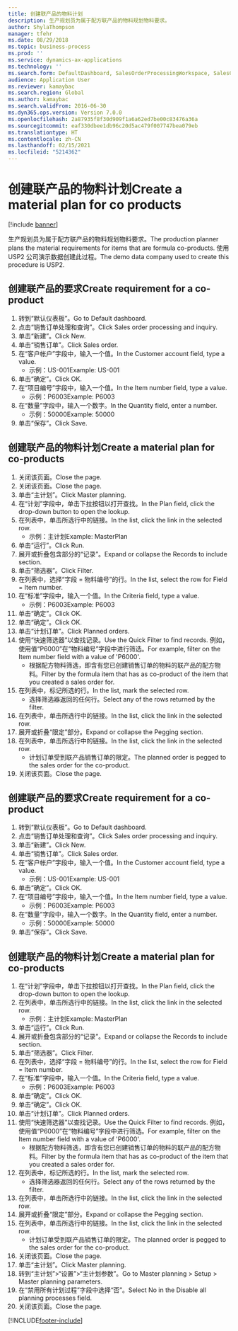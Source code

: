 ```yaml
---
title: 创建联产品的物料计划
description: 生产规划员为属于配方联产品的物料规划物料要求。
author: ShylaThompson
manager: tfehr
ms.date: 08/29/2018
ms.topic: business-process
ms.prod: ''
ms.service: dynamics-ax-applications
ms.technology: ''
ms.search.form: DefaultDashboard, SalesOrderProcessingWorkspace, SalesCreateOrder, SalesTable, ReqCreatePlanWorkspace, ReqTransPlanCard, SysQueryForm, ReqTransPo
audience: Application User
ms.reviewer: kamaybac
ms.search.region: Global
ms.author: kamaybac
ms.search.validFrom: 2016-06-30
ms.dyn365.ops.version: Version 7.0.0
ms.openlocfilehash: 2a87935f8f30d909f1a6a62ed7be00c83476a36a
ms.sourcegitcommit: eaf330dbee1db96c20d5ac479f007747bea079eb
ms.translationtype: HT
ms.contentlocale: zh-CN
ms.lasthandoff: 02/15/2021
ms.locfileid: "5214362"
---
```

# <a name="create-a-material-plan-for-co-products"></a><span data-ttu-id="493ca-103">创建联产品的物料计划</span><span class="sxs-lookup"><span data-stu-id="493ca-103">Create a material plan for co products</span></span>

[!include [banner](../../includes/banner.md)]

<span data-ttu-id="493ca-104">生产规划员为属于配方联产品的物料规划物料要求。</span><span class="sxs-lookup"><span data-stu-id="493ca-104">The production planner plans the material requirements for items that are formula co-products.</span></span> <span data-ttu-id="493ca-105">使用 USP2 公司演示数据创建此过程。</span><span class="sxs-lookup"><span data-stu-id="493ca-105">The demo data company used to create this procedure is USP2.</span></span>


## <a name="create-requirement-for-a-co-product"></a><span data-ttu-id="493ca-106">创建联产品的要求</span><span class="sxs-lookup"><span data-stu-id="493ca-106">Create requirement for a co-product</span></span>
1. <span data-ttu-id="493ca-107">转到“默认仪表板”。</span><span class="sxs-lookup"><span data-stu-id="493ca-107">Go to Default dashboard.</span></span>
2. <span data-ttu-id="493ca-108">点击“销售订单处理和查询”。</span><span class="sxs-lookup"><span data-stu-id="493ca-108">Click Sales order processing and inquiry.</span></span>
3. <span data-ttu-id="493ca-109">单击“新建”。</span><span class="sxs-lookup"><span data-stu-id="493ca-109">Click New.</span></span>
4. <span data-ttu-id="493ca-110">单击“销售订单”。</span><span class="sxs-lookup"><span data-stu-id="493ca-110">Click Sales order.</span></span>
5. <span data-ttu-id="493ca-111">在“客户帐户”字段中，输入一个值。</span><span class="sxs-lookup"><span data-stu-id="493ca-111">In the Customer account field, type a value.</span></span>
    * <span data-ttu-id="493ca-112">示例：US-001</span><span class="sxs-lookup"><span data-stu-id="493ca-112">Example: US-001</span></span>  
6. <span data-ttu-id="493ca-113">单击“确定”。</span><span class="sxs-lookup"><span data-stu-id="493ca-113">Click OK.</span></span>
7. <span data-ttu-id="493ca-114">在“项目编号”字段中，输入一个值。</span><span class="sxs-lookup"><span data-stu-id="493ca-114">In the Item number field, type a value.</span></span>
    * <span data-ttu-id="493ca-115">示例：P6003</span><span class="sxs-lookup"><span data-stu-id="493ca-115">Example: P6003</span></span>  
8. <span data-ttu-id="493ca-116">在“数量”字段中，输入一个数字。</span><span class="sxs-lookup"><span data-stu-id="493ca-116">In the Quantity field, enter a number.</span></span>
    * <span data-ttu-id="493ca-117">示例：50000</span><span class="sxs-lookup"><span data-stu-id="493ca-117">Example: 50000</span></span>  
9. <span data-ttu-id="493ca-118">单击“保存”。</span><span class="sxs-lookup"><span data-stu-id="493ca-118">Click Save.</span></span>

## <a name="create-a-material-plan-for-co-products"></a><span data-ttu-id="493ca-119">创建联产品的物料计划</span><span class="sxs-lookup"><span data-stu-id="493ca-119">Create a material plan for co-products</span></span>
1. <span data-ttu-id="493ca-120">关闭该页面。</span><span class="sxs-lookup"><span data-stu-id="493ca-120">Close the page.</span></span>
2. <span data-ttu-id="493ca-121">关闭该页面。</span><span class="sxs-lookup"><span data-stu-id="493ca-121">Close the page.</span></span>
3. <span data-ttu-id="493ca-122">单击“主计划”。</span><span class="sxs-lookup"><span data-stu-id="493ca-122">Click Master planning.</span></span>
4. <span data-ttu-id="493ca-123">在“计划”字段中，单击下拉按钮以打开查找。</span><span class="sxs-lookup"><span data-stu-id="493ca-123">In the Plan field, click the drop-down button to open the lookup.</span></span>
5. <span data-ttu-id="493ca-124">在列表中，单击所选行中的链接。</span><span class="sxs-lookup"><span data-stu-id="493ca-124">In the list, click the link in the selected row.</span></span>
    * <span data-ttu-id="493ca-125">示例：主计划</span><span class="sxs-lookup"><span data-stu-id="493ca-125">Example: MasterPlan</span></span>  
6. <span data-ttu-id="493ca-126">单击“运行”。</span><span class="sxs-lookup"><span data-stu-id="493ca-126">Click Run.</span></span>
7. <span data-ttu-id="493ca-127">展开或折叠包含部分的“记录”。</span><span class="sxs-lookup"><span data-stu-id="493ca-127">Expand or collapse the Records to include section.</span></span>
8. <span data-ttu-id="493ca-128">单击“筛选器”。</span><span class="sxs-lookup"><span data-stu-id="493ca-128">Click Filter.</span></span>
9. <span data-ttu-id="493ca-129">在列表中，选择“字段 = 物料编号”的行。</span><span class="sxs-lookup"><span data-stu-id="493ca-129">In the list, select the row for Field = Item number.</span></span>
10. <span data-ttu-id="493ca-130">在“标准”字段中，输入一个值。</span><span class="sxs-lookup"><span data-stu-id="493ca-130">In the Criteria field, type a value.</span></span>
    * <span data-ttu-id="493ca-131">示例：P6003</span><span class="sxs-lookup"><span data-stu-id="493ca-131">Example: P6003</span></span>  
11. <span data-ttu-id="493ca-132">单击“确定”。</span><span class="sxs-lookup"><span data-stu-id="493ca-132">Click OK.</span></span>
12. <span data-ttu-id="493ca-133">单击“确定”。</span><span class="sxs-lookup"><span data-stu-id="493ca-133">Click OK.</span></span>
13. <span data-ttu-id="493ca-134">单击“计划订单”。</span><span class="sxs-lookup"><span data-stu-id="493ca-134">Click Planned orders.</span></span>
14. <span data-ttu-id="493ca-135">使用“快速筛选器”以查找记录。</span><span class="sxs-lookup"><span data-stu-id="493ca-135">Use the Quick Filter to find records.</span></span> <span data-ttu-id="493ca-136">例如，使用值“P6000”在“物料编号”字段中进行筛选。</span><span class="sxs-lookup"><span data-stu-id="493ca-136">For example, filter on the Item number field with a value of 'P6000'.</span></span>
    * <span data-ttu-id="493ca-137">根据配方物料筛选，即含有您已创建销售订单的物料的联产品的配方物料。</span><span class="sxs-lookup"><span data-stu-id="493ca-137">Filter by the formula item that has as co-product of the item that you created a sales order for.</span></span>  
15. <span data-ttu-id="493ca-138">在列表中，标记所选的行。</span><span class="sxs-lookup"><span data-stu-id="493ca-138">In the list, mark the selected row.</span></span>
    * <span data-ttu-id="493ca-139">选择筛选器返回的任何行。</span><span class="sxs-lookup"><span data-stu-id="493ca-139">Select any of the rows returned by the filter.</span></span>  
16. <span data-ttu-id="493ca-140">在列表中，单击所选行中的链接。</span><span class="sxs-lookup"><span data-stu-id="493ca-140">In the list, click the link in the selected row.</span></span>
17. <span data-ttu-id="493ca-141">展开或折叠“限定”部分。</span><span class="sxs-lookup"><span data-stu-id="493ca-141">Expand or collapse the Pegging section.</span></span>
18. <span data-ttu-id="493ca-142">在列表中，单击所选行中的链接。</span><span class="sxs-lookup"><span data-stu-id="493ca-142">In the list, click the link in the selected row.</span></span>
    * <span data-ttu-id="493ca-143">计划订单受到联产品销售订单的限定。</span><span class="sxs-lookup"><span data-stu-id="493ca-143">The planned order is pegged to the sales order for the co-product.</span></span>  
19. <span data-ttu-id="493ca-144">关闭该页面。</span><span class="sxs-lookup"><span data-stu-id="493ca-144">Close the page.</span></span>

## <a name="create-requirement-for-a-co-product"></a><span data-ttu-id="493ca-145">创建联产品的要求</span><span class="sxs-lookup"><span data-stu-id="493ca-145">Create requirement for a co-product</span></span>
1. <span data-ttu-id="493ca-146">转到“默认仪表板”。</span><span class="sxs-lookup"><span data-stu-id="493ca-146">Go to Default dashboard.</span></span>
2. <span data-ttu-id="493ca-147">点击“销售订单处理和查询”。</span><span class="sxs-lookup"><span data-stu-id="493ca-147">Click Sales order processing and inquiry.</span></span>
3. <span data-ttu-id="493ca-148">单击“新建”。</span><span class="sxs-lookup"><span data-stu-id="493ca-148">Click New.</span></span>
4. <span data-ttu-id="493ca-149">单击“销售订单”。</span><span class="sxs-lookup"><span data-stu-id="493ca-149">Click Sales order.</span></span>
5. <span data-ttu-id="493ca-150">在“客户帐户”字段中，输入一个值。</span><span class="sxs-lookup"><span data-stu-id="493ca-150">In the Customer account field, type a value.</span></span>
    * <span data-ttu-id="493ca-151">示例：US-001</span><span class="sxs-lookup"><span data-stu-id="493ca-151">Example: US-001</span></span>  
6. <span data-ttu-id="493ca-152">单击“确定”。</span><span class="sxs-lookup"><span data-stu-id="493ca-152">Click OK.</span></span>
7. <span data-ttu-id="493ca-153">在“项目编号”字段中，输入一个值。</span><span class="sxs-lookup"><span data-stu-id="493ca-153">In the Item number field, type a value.</span></span>
    * <span data-ttu-id="493ca-154">示例：P6003</span><span class="sxs-lookup"><span data-stu-id="493ca-154">Example: P6003</span></span>  
8. <span data-ttu-id="493ca-155">在“数量”字段中，输入一个数字。</span><span class="sxs-lookup"><span data-stu-id="493ca-155">In the Quantity field, enter a number.</span></span>
    * <span data-ttu-id="493ca-156">示例：50000</span><span class="sxs-lookup"><span data-stu-id="493ca-156">Example: 50000</span></span>  
9. <span data-ttu-id="493ca-157">单击“保存”。</span><span class="sxs-lookup"><span data-stu-id="493ca-157">Click Save.</span></span>

## <a name="create-a-material-plan-for-co-products"></a><span data-ttu-id="493ca-158">创建联产品的物料计划</span><span class="sxs-lookup"><span data-stu-id="493ca-158">Create a material plan for co-products</span></span>
1. <span data-ttu-id="493ca-159">在“计划”字段中，单击下拉按钮以打开查找。</span><span class="sxs-lookup"><span data-stu-id="493ca-159">In the Plan field, click the drop-down button to open the lookup.</span></span>
2. <span data-ttu-id="493ca-160">在列表中，单击所选行中的链接。</span><span class="sxs-lookup"><span data-stu-id="493ca-160">In the list, click the link in the selected row.</span></span>
    * <span data-ttu-id="493ca-161">示例：主计划</span><span class="sxs-lookup"><span data-stu-id="493ca-161">Example: MasterPlan</span></span>  
3. <span data-ttu-id="493ca-162">单击“运行”。</span><span class="sxs-lookup"><span data-stu-id="493ca-162">Click Run.</span></span>
4. <span data-ttu-id="493ca-163">展开或折叠包含部分的“记录”。</span><span class="sxs-lookup"><span data-stu-id="493ca-163">Expand or collapse the Records to include section.</span></span>
5. <span data-ttu-id="493ca-164">单击“筛选器”。</span><span class="sxs-lookup"><span data-stu-id="493ca-164">Click Filter.</span></span>
6. <span data-ttu-id="493ca-165">在列表中，选择“字段 = 物料编号”的行。</span><span class="sxs-lookup"><span data-stu-id="493ca-165">In the list, select the row for Field = Item number.</span></span>
7. <span data-ttu-id="493ca-166">在“标准”字段中，输入一个值。</span><span class="sxs-lookup"><span data-stu-id="493ca-166">In the Criteria field, type a value.</span></span>
    * <span data-ttu-id="493ca-167">示例：P6003</span><span class="sxs-lookup"><span data-stu-id="493ca-167">Example: P6003</span></span>  
8. <span data-ttu-id="493ca-168">单击“确定”。</span><span class="sxs-lookup"><span data-stu-id="493ca-168">Click OK.</span></span>
9. <span data-ttu-id="493ca-169">单击“确定”。</span><span class="sxs-lookup"><span data-stu-id="493ca-169">Click OK.</span></span>
10. <span data-ttu-id="493ca-170">单击“计划订单”。</span><span class="sxs-lookup"><span data-stu-id="493ca-170">Click Planned orders.</span></span>
11. <span data-ttu-id="493ca-171">使用“快速筛选器”以查找记录。</span><span class="sxs-lookup"><span data-stu-id="493ca-171">Use the Quick Filter to find records.</span></span> <span data-ttu-id="493ca-172">例如，使用值“P6000”在“物料编号”字段中进行筛选。</span><span class="sxs-lookup"><span data-stu-id="493ca-172">For example, filter on the Item number field with a value of 'P6000'.</span></span>
    * <span data-ttu-id="493ca-173">根据配方物料筛选，即含有您已创建销售订单的物料的联产品的配方物料。</span><span class="sxs-lookup"><span data-stu-id="493ca-173">Filter by the formula item that has as co-product of the item that you created a sales order for.</span></span>  
12. <span data-ttu-id="493ca-174">在列表中，标记所选的行。</span><span class="sxs-lookup"><span data-stu-id="493ca-174">In the list, mark the selected row.</span></span>
    * <span data-ttu-id="493ca-175">选择筛选器返回的任何行。</span><span class="sxs-lookup"><span data-stu-id="493ca-175">Select any of the rows returned by the filter.</span></span>  
13. <span data-ttu-id="493ca-176">在列表中，单击所选行中的链接。</span><span class="sxs-lookup"><span data-stu-id="493ca-176">In the list, click the link in the selected row.</span></span>
14. <span data-ttu-id="493ca-177">展开或折叠“限定”部分。</span><span class="sxs-lookup"><span data-stu-id="493ca-177">Expand or collapse the Pegging section.</span></span>
15. <span data-ttu-id="493ca-178">在列表中，单击所选行中的链接。</span><span class="sxs-lookup"><span data-stu-id="493ca-178">In the list, click the link in the selected row.</span></span>
    * <span data-ttu-id="493ca-179">计划订单受到联产品销售订单的限定。</span><span class="sxs-lookup"><span data-stu-id="493ca-179">The planned order is pegged to the sales order for the co-product.</span></span>  
16. <span data-ttu-id="493ca-180">关闭该页面。</span><span class="sxs-lookup"><span data-stu-id="493ca-180">Close the page.</span></span>
17. <span data-ttu-id="493ca-181">单击“主计划”。</span><span class="sxs-lookup"><span data-stu-id="493ca-181">Click Master planning.</span></span>
18. <span data-ttu-id="493ca-182">转到“主计划”>“设置”>“主计划参数”。</span><span class="sxs-lookup"><span data-stu-id="493ca-182">Go to Master planning > Setup > Master planning parameters.</span></span>
19. <span data-ttu-id="493ca-183">在“禁用所有计划过程”字段中选择“否”。</span><span class="sxs-lookup"><span data-stu-id="493ca-183">Select No in the Disable all planning processes field.</span></span>
20. <span data-ttu-id="493ca-184">关闭该页面。</span><span class="sxs-lookup"><span data-stu-id="493ca-184">Close the page.</span></span>



[!INCLUDE[footer-include](../../../includes/footer-banner.md)]